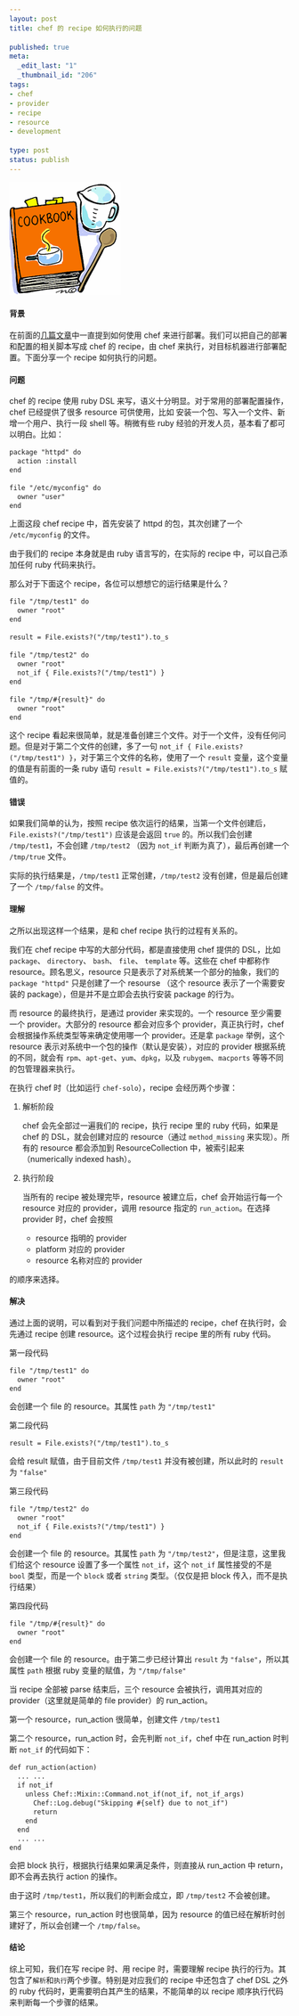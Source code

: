```yaml
---
layout: post
title: chef 的 recipe 如何执行的问题

published: true
meta:
  _edit_last: "1"
  _thumbnail_id: "206"
tags:
- chef
- provider
- recipe
- resource
- development

type: post
status: publish
---
```


![cookbook](/images/2011/cookbook.gif)

#### 背景

在前面的[几篇文章](/2011/07/chef-infrastructure-as-code/)中一直提到如何使用 chef 来进行部署。我们可以把自己的部署和配置的相关脚本写成 chef 的 recipe，由 chef 来执行，对目标机器进行部署配置。下面分享一个 recipe 如何执行的问题。

#### 问题

chef 的 recipe 使用 ruby DSL 来写，语义十分明显。对于常用的部署配置操作，chef 已经提供了很多 resource 可供使用，比如 安装一个包、写入一个文件、新增一个用户、执行一段 shell 等。稍微有些 ruby 经验的开发人员，基本看了都可以明白。比如：

    package "httpd" do
      action :install
    end

    file "/etc/myconfig" do
      owner "user"
    end

上面这段 chef recipe 中，首先安装了 httpd 的包，其次创建了一个 `/etc/myconfig` 的文件。

由于我们的 recipe 本身就是由 ruby 语言写的，在实际的 recipe 中，可以自己添加任何 ruby 代码来执行。

那么对于下面这个 recipe，各位可以想想它的运行结果是什么？

    file "/tmp/test1" do
      owner "root"
    end

    result = File.exists?("/tmp/test1").to_s

    file "/tmp/test2" do
      owner "root"
      not_if { File.exists?("/tmp/test1") }
    end

    file "/tmp/#{result}" do
      owner "root"
    end

这个 recipe 看起来很简单，就是准备创建三个文件。对于一个文件，没有任何问题。但是对于第二个文件的创建，多了一句 `not_if { File.exists?("/tmp/test1") }`，对于第三个文件的名称，使用了一个 `result` 变量，这个变量的值是有前面的一条 ruby 语句 `result = File.exists?("/tmp/test1").to_s` 赋值的。

#### 错误

如果我们简单的认为，按照 recipe 依次运行的结果，当第一个文件创建后，`File.exists?("/tmp/test1")` 应该是会返回 `true` 的。所以我们会创建 `/tmp/test1`，不会创建 `/tmp/test2` （因为 `not_if` 判断为真了），最后再创建一个 `/tmp/true` 文件。

实际的执行结果是，`/tmp/test1` 正常创建，`/tmp/test2` 没有创建，但是最后创建了一个 `/tmp/false` 的文件。

#### 理解

之所以出现这样一个结果，是和 chef recipe 执行的过程有关系的。

我们在 chef recipe 中写的大部分代码，都是直接使用 chef 提供的 DSL，比如 `package`、 `directory`、 `bash`、 `file`、 `template` 等。这些在 chef 中都称作 resource。顾名思义，resource 只是表示了对系统某一个部分的抽象，我们的 `package "httpd"` 只是创建了一个 resourse （这个 resource 表示了一个需要安装的 package），但是并不是立即会去执行安装 package 的行为。

而 resource 的最终执行，是通过 provider 来实现的。一个 resource 至少需要 一个 provider。大部分的 resource 都会对应多个 provider，真正执行时，chef 会根据操作系统类型等来确定使用哪一个 provider。还是拿 `package` 举例，这个 resource 表示对系统中一个包的操作（默认是安装），对应的 provider 根据系统的不同，就会有 `rpm`、`apt-get`、`yum`、`dpkg`，以及 `rubygem`、`macports` 等等不同的包管理器来执行。

在执行 chef 时（比如运行 `chef-solo`），recipe 会经历两个步骤：

1. 解析阶段

    chef 会先全部过一遍我们的 recipe，执行 recipe 里的 ruby 代码，如果是 chef 的 DSL，就会创建对应的 resource（通过 `method_missing` 来实现）。所有的 resource 都会添加到 ResourceCollection 中，被索引起来（numerically indexed hash）。

2. 执行阶段

    当所有的 recipe 被处理完毕，resource 被建立后，chef 会开始运行每一个 resource 对应的 provider，调用 resource 指定的 `run_action`。在选择 provider 时，chef 会按照

    - resource 指明的 provider
    - platform 对应的 provider
    - resource 名称对应的 provider

的顺序来选择。

#### 解决

通过上面的说明，可以看到对于我们问题中所描述的 recipe，chef 在执行时，会先通过 recipe 创建 resource。这个过程会执行 recipe 里的所有 ruby 代码。

第一段代码

    file "/tmp/test1" do
      owner "root"
    end

会创建一个 file 的 resource。其属性 `path` 为 `"/tmp/test1"`

第二段代码

    result = File.exists?("/tmp/test1").to_s

会给 result 赋值，由于目前文件 `/tmp/test1` 并没有被创建，所以此时的 `result` 为 `"false"`

第三段代码

    file "/tmp/test2" do
      owner "root"
      not_if { File.exists?("/tmp/test1") }
    end

会创建一个 file 的 resource。其属性 `path` 为 `"/tmp/test2"`，但是注意，这里我们给这个 resource 设置了多一个属性 `not_if`，这个 `not_if` 属性接受的不是 `bool` 类型，而是一个 `block` 或者 `string` 类型。（仅仅是把 block 传入，而不是执行结果）

第四段代码

    file "/tmp/#{result}" do
      owner "root"
    end

会创建一个 file 的 resource。由于第二步已经计算出 `result` 为 `"false"`，所以其属性 `path` 根据 ruby 变量的赋值，为 `"/tmp/false"`

当 recipe 全部被 parse 结束后，三个 resource 会被执行，调用其对应的 provider（这里就是简单的 file provider）的 run_action。

第一个 resource，run_action 很简单，创建文件 `/tmp/test1`

第二个 resource，run_action 时，会先判断 `not_if`，chef 中在 run_action 时判断 `not_if` 的代码如下：

    def run_action(action)
      ... ...
      if not_if
        unless Chef::Mixin::Command.not_if(not_if, not_if_args)
          Chef::Log.debug("Skipping #{self} due to not_if")
          return
        end
      end
      ... ...
    end

会把 block 执行，根据执行结果如果满足条件，则直接从 run_action 中 return，即不会再去执行 action 的操作。

由于这时 `/tmp/test1`，所以我们的判断会成立，即 `/tmp/test2` 不会被创建。

第三个 resource，run_action 时也很简单，因为 resource 的值已经在解析时创建好了，所以会创建一个 `/tmp/false`。

#### 结论

综上可知，我们在写 recipe 时、用 recipe 时，需要理解 recipe 执行的行为。其包含了`解析`和`执行`两个步骤。特别是对应我们的 recipe 中还包含了 chef DSL 之外的 ruby 代码时，更需要明白其产生的结果，不能简单的以 recipe 顺序执行代码来判断每一个步骤的结果。
